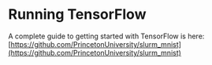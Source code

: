 # Running TensorFlow

A complete guide to getting started with TensorFlow is here:  
[https://github.com/PrincetonUniversity/slurm_mnist](https://github.com/PrincetonUniversity/slurm_mnist)
